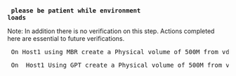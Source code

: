 **<pre> please be patient while environment loads</pre>**
Note: In addition there is no verification on this step. Actions completed here are essential to future verifications. 

<pre> On Host1 using MBR create a Physical volume of 500M from vdb with default type (83)</pre>

<pre> On  Host1 Using GPT create a Physical volume of 500M from vdb </pre>
